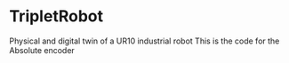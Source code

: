 # TripletRobot
 Physical and digital twin of a UR10 industrial robot
 This is the code for the Absolute encoder
